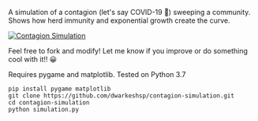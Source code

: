 A simulation of a contagion (let's say COVID-19 👀) sweeping a community. Shows how herd immunity and exponential growth create the curve.

[![Contagion Simulation](https://res.cloudinary.com/marcomontalbano/image/upload/v1587167238/video_to_markdown/images/youtube--SwSoL4gOiBM-c05b58ac6eb4c4700831b2b3070cd403.jpg)](https://www.youtube.com/watch?v=SwSoL4gOiBM "Contagion Simulation")

Feel free to fork and modify! Let me know if you improve or do something cool with it!! 😀

Requires pygame and matplotlib. Tested on Python 3.7

```
pip install pygame matplotlib
git clone https://github.com/dwarkeshsp/contagion-simulation.git
cd contagion-simulation
python simulation.py
```
